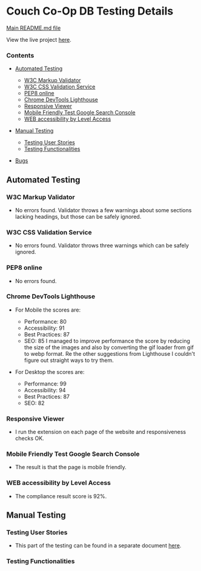 # Couch Co-Op DB Testing Details #

[Main README.md file](https://github.com/MihaelaVacarus/Couch-Co-Op-DB/blob/master/README.md)

View the live project [here](https://couch-co-op-db.herokuapp.com/).

### **Contents** ###

- [Automated Testing](#automated-testing)
    - [W3C Markup Validator](#w3c-markup-validator)
    - [W3C CSS Validation Service](#w3c-css-validation-service)
    - [PEP8 online](#pep8-online)
    - [Chrome DevTools Lighthouse](#chrome-devtools-lighthouse)
    - [Responsive Viewer](#responsive-viewer)
    - [Mobile Friendly Test Google Search Console](#mobile-friendly-test-google-search-console)
    - [WEB accessibility by Level Access](#web-accessibility-by-level-access)

- [Manual Testing](#manual-testing)
    - [Testing User Stories](#testing-user-stories)
    - [Testing Functionalities](#testing-functionalities)

- [Bugs](#bugs)

## Automated Testing ##

### W3C Markup Validator
- No errors found. Validator throws a few warnings about some sections lacking headings, but those can be safely ignored.

### W3C CSS Validation Service
- No errors found. Validator throws three warnings which can be safely ignored. 

### PEP8 online
- No errors found. 

### Chrome DevTools Lighthouse
- For Mobile the scores are: 
    - Performance: 80
    - Accessibility: 91
    - Best Practices: 87
    - SEO: 85
I managed to improve performance the score by reducing the size of the images and also by converting the gif loader from gif to webp format. Re the other suggestions from Lighthouse I couldn't figure out straight ways to try them.

- For Desktop the scores are:
    - Performance: 99
    - Accessibility: 94
    - Best Practices: 87
    - SEO: 82

### Responsive Viewer
- I run the extension on each page of the website and responsiveness checks OK. 

### Mobile Friendly Test Google Search Console
- The result is that the page is mobile friendly.

### WEB accessibility by Level Access
- The compliance result score is 92%.

## Manual Testing ##

### Testing User Stories
- This part of the testing can be found in a separate document [here](/workspace/Couch-Co-Op-DB/static/testing/testing-user-stories.pdf).

### Testing Functionalities
